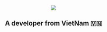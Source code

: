 <h1 align="center">
    <img src="https://readme-typing-svg.herokuapp.com/?font=Righteous&color=00FFFF&size=35&center=true&vCenter=true&width=500&height=70&duration=4000&lines=Hi+There!+👋;+I'm+Duong+Dat;" />
</h1>
<h2 align="center">A developer from VietNam 🇻🇳 </h2>
<br/>

